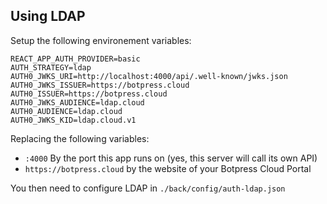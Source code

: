 ## Using LDAP

Setup the following environement variables:

```
REACT_APP_AUTH_PROVIDER=basic
AUTH_STRATEGY=ldap
AUTH0_JWKS_URI=http://localhost:4000/api/.well-known/jwks.json
AUTH0_JWKS_ISSUER=https://botpress.cloud
AUTH0_ISSUER=https://botpress.cloud
AUTH0_JWKS_AUDIENCE=ldap.cloud
AUTH0_AUDIENCE=ldap.cloud
AUTH0_JWKS_KID=ldap.cloud.v1
```

Replacing the following variables:

* `:4000` By the port this app runs on (yes, this server will call its own API)
* `https://botpress.cloud` by the website of your Botpress Cloud Portal

You then need to configure LDAP in `./back/config/auth-ldap.json`
